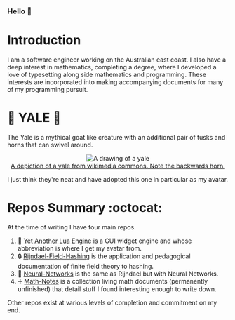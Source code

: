 ### Hello 👋

# Introduction
I am a software engineer working on the Australian east coast.
I also have a deep interest in mathematics, completing a degree, where I developed a love of typesetting along side mathematics and programming.
These interests are incorporated into making accompanying documents for many of my programming pursuit.

# :goat: YALE :goat:

The Yale is a mythical goat like creature with an additional pair of tusks and horns that can swivel around.

<p align="center">
  <img src="https://upload.wikimedia.org/wikipedia/commons/6/6d/Yale_salient.gif" alt="A drawing of a yale">
  <a href="https://en.wikipedia.org/wiki/Yale_(mythical_creature)">
    <br>
    A depiction of a yale from wikimedia commons. Note the backwards horn.
  </a>
</p>

I just think they're neat and have adopted this one in particular as my avatar.
#  Repos Summary :octocat:
At the time of writing I have four main repos.
1. :goat: [Yet Another Lua Engine](https://github.com/CleisthenesH/YALE) is a GUI widget engine and whose abbreviation is where I get my avatar from.
2. :lock: [Rijndael-Field-Hashing](https://github.com/CleisthenesH/Rijndael-Field-Hashing) is the application and pedagogical documentation of finite field theory to hashing.
3. :brain: [Neural-Networks](https://github.com/CleisthenesH/Neural-Networks) is the same as Rijndael but with Neural Networks.
4. :heavy_plus_sign: [Math-Notes](https://github.com/CleisthenesH/Math-Notes) is a collection living math documents (permanently unfinished) that detail stuff I found interesting enough to write down.

Other repos exist at various levels of completion and commitment on my end.
<!--
**CleisthenesH/CleisthenesH** is a ✨ _special_ ✨ repository because its `README.md` (this file) appears on your GitHub profile.

Here are some ideas to get you started:

- 🔭 I’m currently working on ...
- 🌱 I’m currently learning ...
- 👯 I’m looking to collaborate on ...
- 🤔 I’m looking for help with ...
- 💬 Ask me about ...
- 📫 How to reach me: ...
- 😄 Pronouns: ...
- ⚡ Fun fact: ...
-->
